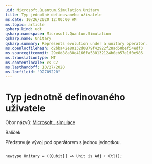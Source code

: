 ```yaml
---
uid: Microsoft.Quantum.Simulation.Unitary
title: Typ jednotně definovaného uživatele
ms.date: 10/26/2020 12:00:00 AM
ms.topic: article
qsharp.kind: udt
qsharp.namespace: Microsoft.Quantum.Simulation
qsharp.name: Unitary
qsharp.summary: Represents evolution under a unitary operator.
ms.openlocfilehash: d2bba42e80132d0879f42922f28ad50bef54edf3
ms.sourcegitcommit: 29e0d88a30e4166fa580132124b0eb57e1f0e986
ms.translationtype: MT
ms.contentlocale: cs-CZ
ms.lasthandoff: 10/27/2020
ms.locfileid: "92709220"
---
```

# <a name="unitary-user-defined-type"></a>Typ jednotně definovaného uživatele

Obor názvů: [Microsoft.. simulace](xref:Microsoft.Quantum.Simulation)

Balíček [](https://nuget.org/packages/)


Představuje vývoj pod operátorem s jednou jednotkou.

```qsharp

newtype Unitary = ((Qubit[] => Unit is Adj + Ctl));
```


